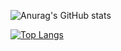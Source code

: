![Anurag's GitHub stats](https://github-readme-stats.vercel.app/api?username=sunwookim05&show_icons=true&theme=tokyonight)

[![Top Langs](https://github-readme-stats.vercel.app/api/top-langs/?username=sunwookim05&langs_count=10&layout=compact&theme=tokyonight)](https://github.com/anuraghazra/github-readme-stats)

